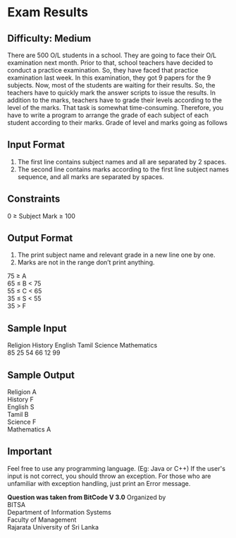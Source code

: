 # Exam Results
## Difficulty: Medium

There are 500 O/L students in a school. They are going to face their O/L examination next month. Prior to that, school teachers have decided to conduct a practice examination. So, they have faced that practice examination last week. In this examination, they got 9 papers for the 9 subjects. Now, most of the students are waiting for their results. So, the teachers have to quickly mark the answer scripts to issue the results. In addition to the marks, teachers have to grade their levels according to the level of the marks. That task is somewhat time-consuming. Therefore, you have to write a program to arrange the grade of each subject of each student according to their marks. Grade of level and marks going as follows

## Input Format
1) The first line contains subject names and all are separated by 2 spaces.
2) The second line contains marks according to the first line subject names sequence, and all marks are separated by spaces.

## Constraints
0 ≥ Subject Mark ≥ 100

## Output Format
1) The print subject name and relevant grade in a new line one by one.
2) Marks are not in the range don’t print anything.

75 ≥ A  
65 ≤ B < 75  
55 ≤ C < 65  
35 ≤ S < 55  
35 > F

## Sample Input
Religion  History  English  Tamil  Science  Mathematics  
85 25 54 66 12 99

## Sample Output
Religion A  
History F  
English S  
Tamil B  
Science F  
Mathematics A

## Important
Feel free to use any programming language. (Eg: Java or C++)
If the user's input is not correct, you should throw an exception. For those who are unfamiliar with exception handling, just print an Error message.

**Question was taken from BitCode V 3.0**
Organized by  
BITSA  
Department of Information Systems  
Faculty of Management  
Rajarata University of Sri Lanka